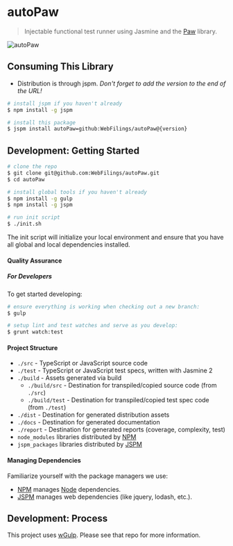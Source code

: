 autoPaw
================================================================================

> Injectable functional test runner using Jasmine and the [Paw](https://github.com/Workiva/paw) library.

![autoPaw](http://33.media.tumblr.com/tumblr_m8sk90pwcJ1qdlh1io1_400.gif)

Consuming This Library
--------------------------------------------------------------------------------

- Distribution is through jspm. _Don't forget to add the version to the end of the URL!_

```bash
# install jspm if you haven't already
$ npm install -g jspm

# install this package
$ jspm install autoPaw=github:WebFilings/autoPaw@{version}
```


Development: Getting Started
--------------------------------------------------------------------------------

```bash
# clone the repo
$ git clone git@github.com:WebFilings/autoPaw.git
$ cd autoPaw

# install global tools if you haven't already
$ npm install -g gulp
$ npm install -g jspm

# run init script
$ ./init.sh
```

The init script will initialize your local environment
and ensure that you have all global and local dependencies installed.

#### Quality Assurance

##### For Developers

To get started developing:

```bash
# ensure everything is working when checking out a new branch:
$ gulp

# setup lint and test watches and serve as you develop:
$ grunt watch:test
```

#### Project Structure

- `./src` - TypeScript or JavaScript source code
- `./test` - TypeScript or JavaScript test specs, written with Jasmine 2
- `./build` - Assets generated via build
    - `./build/src` - Destination for transpiled/copied source code (from `./src`)
    - `./build/test` - Destination for transpiled/copied test spec code (from `./test`)
- `./dist` - Destination for generated distribution assets
- `./docs` - Destination for generated documentation
- `./report` - Destination for generated reports (coverage, complexity, test)
- `node_modules` libraries distributed by [NPM][NPM]
- `jspm_packages` libraries distributed by [JSPM][JSPM]


#### Managing Dependencies

Familiarize yourself with the package managers we use:

- [NPM][NPM] manages [Node][Node] dependencies.
- [JSPM][JSPM] manages web dependencies (like jquery, lodash, etc.).


Development: Process
--------------------------------------------------------------------------------

This project uses [wGulp](https://github.com/WebFilings/wGulp).
Please see that repo for more information.

[Node]: http://nodejs.org/api/
[NPM]: https://npmjs.org/
[JSPM]: http://jspm.io/
